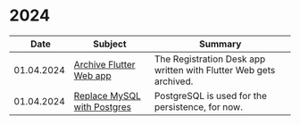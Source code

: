 # 2024

| **Date**   | **Subject** | **Summary** |
|------------|-------------|-------------|
| 01.04.2024 | [Archive Flutter Web app](./flutter-web-app/index.md) | The Registration Desk app written with Flutter Web gets archived. |
| 01.04.2024 | [Replace MySQL with Postgres](./postgres/index.md) | PostgreSQL is used for the persistence, for now. |
